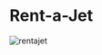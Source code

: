 # Rent-a-Jet

![rentajet](https://user-images.githubusercontent.com/28808441/49532287-76794800-f8bc-11e8-80e0-44a2fb539f50.png)

